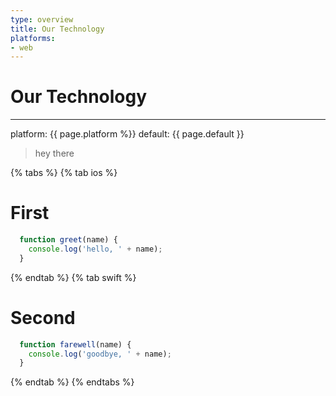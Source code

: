 ```yaml
---
type: overview
title: Our Technology
platforms:
- web
---
```


# Our Technology

------
platform: {{ page.platform %}}
default: {{ page.default }}

> hey there



{% tabs %}
{% tab ios %}
# First
~~~ javascript
  function greet(name) {
    console.log('hello, ' + name);
  }
~~~
{% endtab %}
{% tab swift %}
# Second
~~~ javascript
  function farewell(name) {
    console.log('goodbye, ' + name);
  }
~~~
{% endtab %}
{% endtabs %}
